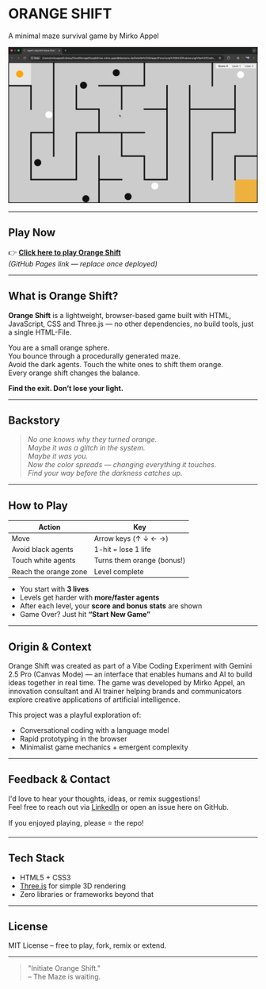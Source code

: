 # ORANGE SHIFT  
A minimal maze survival game by Mirko Appel

![Orange Shift](banner.png)

---

## Play Now

👉 **[Click here to play Orange Shift](https://your-github-username.github.io/orange-shift/)**  
*(GitHub Pages link — replace once deployed)*

---

## What is Orange Shift?

**Orange Shift** is a lightweight, browser-based game built with HTML, JavaScript, CSS and Three.js — no other dependencies, no build tools, just a single HTML-File.

You are a small orange sphere.  
You bounce through a procedurally generated maze.  
Avoid the dark agents. Touch the white ones to shift them orange.  
Every orange shift changes the balance.

**Find the exit. Don’t lose your light.**

---

## Backstory

> _No one knows why they turned orange._  
> _Maybe it was a glitch in the system._  
> _Maybe it was you._  
> _Now the color spreads — changing everything it touches._  
> _Find your way before the darkness catches up._

---

## How to Play

| Action              | Key                    |
|---------------------|------------------------|
| Move                | Arrow keys (↑ ↓ ← →)   |
| Avoid black agents  | 1-hit = lose 1 life    |
| Touch white agents  | Turns them orange (bonus!) |
| Reach the orange zone | Level complete        |

- You start with **3 lives**
- Levels get harder with **more/faster agents**
- After each level, your **score and bonus stats** are shown
- Game Over? Just hit **“Start New Game”**

---

## Origin & Context

Orange Shift was created as part of a Vibe Coding Experiment with Gemini 2.5 Pro (Canvas Mode) — an interface that enables humans and AI to build ideas together in real time. The game was developed by Mirko Appel, an innovation consultant and AI trainer helping brands and communicators explore creative applications of artificial intelligence.

This project was a playful exploration of:
- Conversational coding with a language model
- Rapid prototyping in the browser
- Minimalist game mechanics + emergent complexity

---

## Feedback & Contact

I'd love to hear your thoughts, ideas, or remix suggestions!  
Feel free to reach out via [LinkedIn](https://www.linkedin.com/in/mirko-appel/) or open an issue here on GitHub.

If you enjoyed playing, please ⭐️ the repo!

---

## Tech Stack

- HTML5 + CSS3
- [Three.js](https://threejs.org/) for simple 3D rendering
- Zero libraries or frameworks beyond that

---

## License

MIT License – free to play, fork, remix or extend.

---

> "Initiate Orange Shift."  
> – The Maze is waiting.
